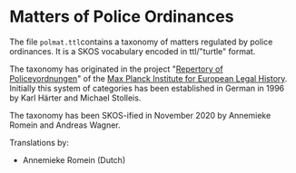 # Matters of Police Ordinances

The file `polmat.ttl`contains a taxonomy of matters regulated by police ordinances. It is a SKOS vocabulary encoded in ttl/"turtle" format.

The taxonomy has originated in the project "[Repertory of Policeyordnungen](https://www.rg.mpg.de/research-project/repertory-of-policeyordnungen)" of the [Max Planck Institute for European Legal History](https://www.rg.mpg.de/en). Initially this system of categories has been established in German in 1996 by Karl Härter and Michael Stolleis.

The taxonomy has been SKOS-ified in November 2020 by Annemieke Romein and Andreas Wagner.

Translations by:
- Annemieke Romein (Dutch)
